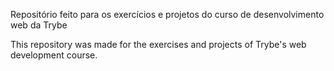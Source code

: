 Repositório feito para os exercícios e projetos do curso de desenvolvimento web da Trybe

This repository was made for the exercises and projects of Trybe's web development course.
